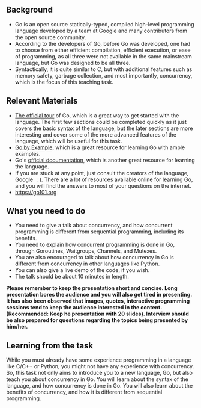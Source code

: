 ## Background 

- Go is an open source statically-typed, compiled high-level programming language developed by a team at Google and many contributors from the open source community. 
- According to the developers of Go, before Go was developed, one had to choose from either efficient compilation, efficient execution, or ease of programming, as all three were not available in the same mainstream language, but Go was designed to be all three.
- Syntactically, it is quite similar to C, but with additional features such as memory safety, garbage collection, and most importantly, concurrency, which is the focus of this teaching task. 

## Relevant Materials

- [The official tour](https://go.dev/tour/) of Go, which is a great way to get started with the language. The first few sections could be completed quickly as it just covers the basic syntax of the language, but the later sections are more interesting and cover some of the more advanced features of the language, which will be useful for this task.
- [Go by Example](https://gobyexample.com), which is a great resource for learning Go with ample examples.
- Go's [official documentation](https://golang.org/doc/), which is another great resource for learning the language.
- If you are stuck at any point, just consult the creators of the language, Google $:)$. There are a lot of resources available online for learning Go, and you will find the answers to most of your questions on the internet.
- https://go101.org


## What you need to do

- You need to give a talk about concurrency, and how concurrent programming is different from sequential programming, including its benefits.
- You need to explain how concurrent programming is done in Go, through Goroutines, Waitgroups, Channels, and Mutexes. 
- You are also encouraged to talk about how concurrency in Go is different from concurrency in other languages like Python.
- You can also give a live demo of the code, if you wish.
- The talk should be about 10 minutes in length.

**Please remember to keep the presentation short and concise. Long presentation bores the audience and you will also get tired in presenting. It has also been observed that images, quotes, interactive programming sessions tend to keep the audience interested in the content. (Recommended: Keep he presentation with 20 slides). Interview should be also prepared for questions regarding the topics being presented by him/her.**


## Learning from the task

While you must already have some experience programming in a language like C/C++ or Python, you might not have any experience with concurrency. So, this task not only aims to introduce you to a new language, Go, but also teach you about concurrency in Go. You will learn about the syntax of the language, and how concurrency is done in Go. You will also learn about the benefits of concurrency, and how it is different from sequential programming.
